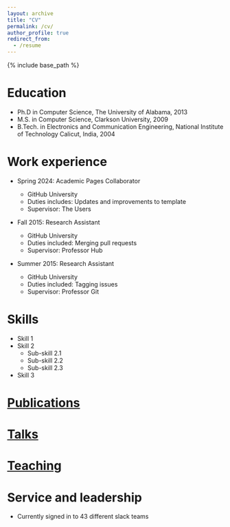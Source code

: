 ```yaml
---
layout: archive
title: "CV"
permalink: /cv/
author_profile: true
redirect_from:
  - /resume
---
```


{% include base_path %}

Education
======
* Ph.D in Computer Science, The University of Alabama, 2013
* M.S. in Computer Science, Clarkson University, 2009
* B.Tech. in Electronics and Communication Engineering, National Institute of Technology Calicut, India, 2004

Work experience
======
* Spring 2024: Academic Pages Collaborator
  * GitHub University
  * Duties includes: Updates and improvements to template
  * Supervisor: The Users

* Fall 2015: Research Assistant
  * GitHub University
  * Duties included: Merging pull requests
  * Supervisor: Professor Hub

* Summer 2015: Research Assistant
  * GitHub University
  * Duties included: Tagging issues
  * Supervisor: Professor Git
  
Skills
======
* Skill 1
* Skill 2
  * Sub-skill 2.1
  * Sub-skill 2.2
  * Sub-skill 2.3
* Skill 3

[Publications](/publications)
======

  
[Talks](/talks)
======

  
[Teaching](/teaching)
======
  
Service and leadership
======
* Currently signed in to 43 different slack teams
